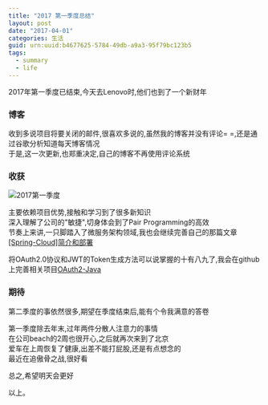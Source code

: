 ```yaml
---
title: "2017 第一季度总结"
layout: post
date: "2017-04-01"
categories: 生活
guid: urn:uuid:b4677625-5784-49db-a9a3-95f79bc123b5
tags:
  - summary
  - life
---
```


2017年第一季度已结束,今天去Lenovo时,他们也到了一个新财年      

### 博客  

收到多说项目将要关闭的邮件,很喜欢多说的,虽然我的博客并没有评论= =,还是通过谷歌分析知道每天博客情况  
于是,这一次更新,也郑重决定,自己的博客不再使用评论系统  

### 收获 

![2017第一季度](/media/img/2017Part1.png)

主要依赖项目优势,接触和学习到了很多新知识  
深入理解了公司的"敏捷",切身体会到了Pair Programming的高效  
节奏上来讲,一只脚踏入了微服务架构领域,我也会继续完善自己的那篇文章[[Spring-Cloud]简介和部署](https://www.sddtc.florist/sddtc/tech/2017/03/15/something-about-spring-cloud.html)  

将OAuth2.0协议和JWT的Token生成方法可以说掌握的十有八九了,我会在github上完善相关项目[OAuth2-Java](https://github.com/universe-white-chief)

### 期待
第二季度的事依然很多,期望在季度结束后,能有个令我满意的答卷  

第一季度除去年末,过年两件分散人注意力的事情  
在公司beach的2周也很开心,之后就再次来到了北京  
爱车在上周恢复了健康,出差不能打屁股,还是有点想念的  
最近在追傲骨之战,很好看  

总之,希望明天会更好  

以上。





